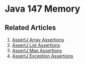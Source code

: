 # Java 147 Memory

## Related Articles
1. [AssertJ Array Assertions](https://www.ruoxue.org/spring-boot-168-ep-12-3-assertj-array-assertions/)
2. [AssertJ List Assertions](https://www.ruoxue.org/spring-boot-168-ep-12-3-assertj-list-assertions/)
3. [AssertJ Map Assertions](https://www.ruoxue.org/spring-boot-168-ep-12-3-assertj-map-assertions/)
4. [AssertJ Exception Assertions](https://www.ruoxue.org/spring-boot-168-ep-12-3-assertj-exception-assertions/)
